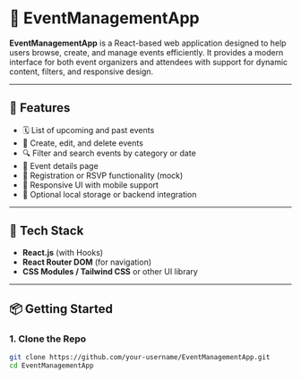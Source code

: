 # 🎉 EventManagementApp

**EventManagementApp** is a React-based web application designed to help users browse, create, and manage events efficiently. It provides a modern interface for both event organizers and attendees with support for dynamic content, filters, and responsive design.

---

## 🚀 Features

- 🗓️ List of upcoming and past events
- 📝 Create, edit, and delete events
- 🔍 Filter and search events by category or date
- 📄 Event details page
- 🧾 Registration or RSVP functionality (mock)
- 📱 Responsive UI with mobile support
- 💾 Optional local storage or backend integration

---

## 🧰 Tech Stack

- **React.js** (with Hooks)
- **React Router DOM** (for navigation)
- **CSS Modules / Tailwind CSS** or other UI library

---


## 📦 Getting Started

### 1. Clone the Repo

```bash
git clone https://github.com/your-username/EventManagementApp.git
cd EventManagementApp